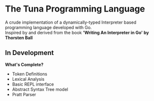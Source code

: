 # The Tuna Programming Language
A crude implementation of a dynamically-typed Interpreter based programming language developed with Go.  
Inspired by and derived from the book **'Writing An Interpreter in Go' by Thorsten Ball**

## In Development
**What's Complete?**  
- Token Definitions
- Lexical Analysis
- Basic REPL interface
- Abstract Syntax Tree model
- Pratt Parser